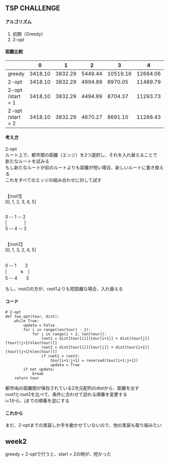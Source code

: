 ## TSP CHALLENGE

#### アルゴリズム
1. 初期（Greedy）
2. 2-opt

#### 距離比較


|                  | 0             | 1             | 2            | 3             | 4            | 5             | 6             |
| -------------    | ------------- | ------------- |------------- | ------------- |------------- | ------------- | ------------- |
| greedy           |    3418.10    | 3832.29       | 5449.44      | 10519.16      | 12684.06     | 25331.84      | 49892.05      |
| 2-opt            |    3418.10    |     3832.29   |     4994.89  |   8970.05     |    11489.79  |    21363.60   |   42712.37    |
| 2-opt /start = 1 |    3418.10    |     3832.29   |     4494.89  |   8704.37     |    11293.73  |    21792.97   |   42533.04    |
| 2-opt /start = 2 |    3418.10    |     3832.29   |     4670.27  |   8691.10     |    11288.43  |    21428.82   |   41999.64    |

#### 考え方
2-opt<br>
ルート上で、都市間の距離（エッジ）を2つ選択し、それを入れ替えることで<br>
新たなルートを試みる<br>
もし新たなルートが前のルートよりも距離が短い場合、新しいルートに書き換える<br>
これをすべてのエッジの組み合わせに対して試す<br><br>

【root1】<br>
[0, 1, 2, 3, 4, 5]<br><br>

0 -- 1 -- 2<br>
|　　　　|<br>
5 -- 4 -- 3<br><br>

【root2】<br>
[0, 1, 3, 2, 4, 5]<br><br>

0 -- 1　　2<br>
|　　　✕　|<br>
5 -- 4　　3<br>

もし、root2の方が、root1よりも短距離な場合、入れ替える

#### コード

```
# 2-opt
def two_opt(tour, dist):
    while True:
        updata = False
        for i in range(len(tour) - 2):
            for j in range(i + 2, len(tour)):
                root1 = dist[tour[i]][tour[i+1]] + dist[tour[j]][tour[(j+1)%len(tour)]]
                root2 = dist[tour[i]][tour[j]] + dist[tour[i+1]][tour[(j+1)%len(tour)]]
                if root1 > root2:
                    tour[i+1:j+1] = reversed(tour[i+1:j+1])
                    updata = True
        if not updata:
            break
    return tour
```

都市i&jの距離間が保存されている2次元配列のdistから、距離を出す<br>
root1とroot2を比べて、条件に合わせて訪れる順番を変更する<br>
i+1から、jまでの順番を逆にする

#### これから
まだ、2-optまでの実装しか手を動かせていないので、他の実装も取り組みたい


## week2
greedy + 2-optで行うと、start = 2の時が、短かった
